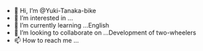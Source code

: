 - 👋 Hi, I’m @Yuki-Tanaka-bike
- 👀 I’m interested in ...
- 🌱 I’m currently learning ...English
- 💞️ I’m looking to collaborate on ...Development of two-wheelers
- 📫 How to reach me ...

<!---
Yuki-Tanaka-bike/Yuki-Tanaka-bike is a ✨ special ✨ repository because its `README.md` (this file) appears on your GitHub profile.
You can click the Preview link to take a look at your changes.
--->
